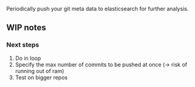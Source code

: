 
Periodically push your git meta data to elasticsearch for further analysis.

## WIP notes

### Next steps
1. Do in loop
1. Specify the max number of commits to be pushed at once (-> risk of running out of ram)
1. Test on bigger repos

